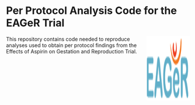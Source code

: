 # Per Protocol Analysis Code for the EAGeR Trial

<img src="https://github.com/ainaimi/EAGeR-PerProtocol/blob/main/EAGeR.gif" align="right"
     alt="EAGeR Logo" width="120" height="178">

This repository contains code needed to reproduce analyses used to obtain per
protocol findings from the Effects of Aspirin on Gestation and Reproduction Trial. 

